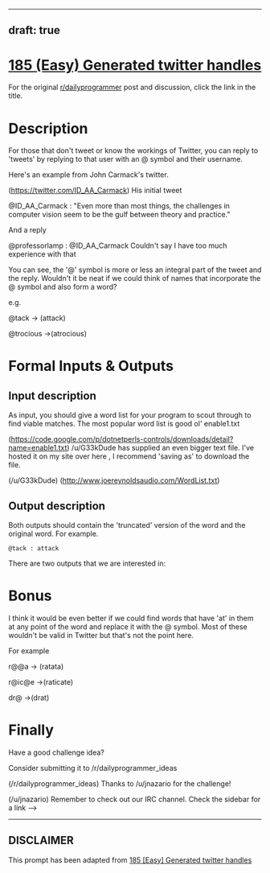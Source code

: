 ---
draft: true
----

# [185 (Easy) Generated twitter handles](https://www.reddit.com/r/dailyprogrammer/comments/2jt4cx/10202014_challenge_185_easy_generated_twitter/)

For the original [r/dailyprogrammer](https://www.reddit.com/r/dailyprogrammer/) post and discussion, click the link in the title.

# Description
For those that don't tweet or know the workings of Twitter, you can reply to 'tweets' by replying to that user with an @ symbol and their username. 

Here's an example from John Carmack's twitter.

(https://twitter.com/ID_AA_Carmack)
His initial tweet

@ID_AA_Carmack : "Even more than most things, the challenges in computer vision seem to be the gulf between theory and practice."

And a reply

@professorlamp : @ID_AA_Carmack Couldn't say I have too much experience with that

You can see, the '@' symbol is more or less an integral part of the tweet and the reply. Wouldn't it be neat if we could think of names that incorporate the @ symbol and also form a word?

e.g.

@tack -> (attack)

@trocious ->(atrocious)

# Formal Inputs & Outputs
## Input description
As input, you should give a word list for your program to scout through to find viable matches. The most popular word list is good ol' enable1.txt

(https://code.google.com/p/dotnetperls-controls/downloads/detail?name=enable1.txt)
/u/G33kDude  has supplied an even bigger text file. I've hosted it on my site over here , I recommend 'saving as' to download the file.

(/u/G33kDude)
(http://www.joereynoldsaudio.com/WordList.txt)
## Output description
Both outputs should contain the 'truncated' version of the word and the original word. For example.


```
@tack : attack
```
There are two outputs that we are interested in:

# Bonus
I think it would be even better if we could find words that have 'at' in them at any point of the word and replace it with the @ symbol. Most of these wouldn't be valid in Twitter but that's not the point here.

For example

r@@a -> (ratata)

r@ic@e ->(raticate)

dr@ ->(drat)

# Finally
Have a good challenge idea?

Consider submitting it to /r/dailyprogrammer_ideas

(/r/dailyprogrammer_ideas)
Thanks to /u/jnazario for the challenge!

(/u/jnazario)
Remember to check out our IRC channel. Check the sidebar for a link -->


----
## **DISCLAIMER**
This prompt has been adapted from [185 [Easy] Generated twitter handles](https://www.reddit.com/r/dailyprogrammer/comments/2jt4cx/10202014_challenge_185_easy_generated_twitter/
)
